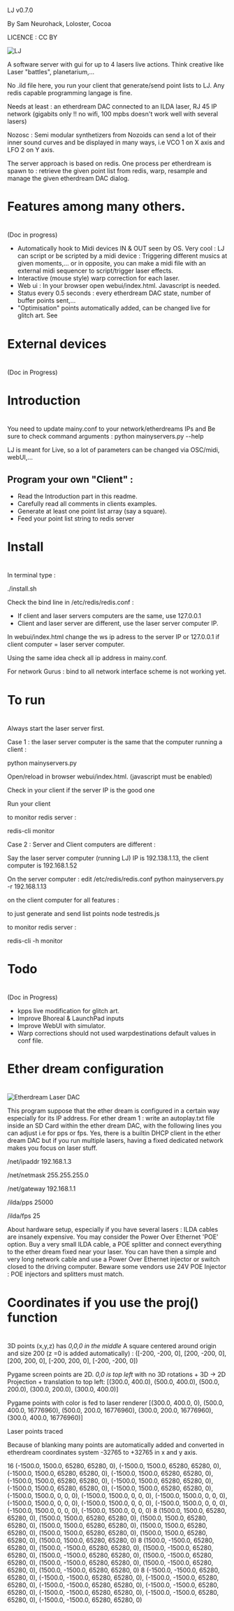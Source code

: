 LJ v0.7.0

By Sam Neurohack, Loloster, Cocoa

LICENCE : CC BY



![LJ](http://www.teamlaser.fr/thsf/images/fulls/THSF9-33.jpg)

A software server with gui for up to 4 lasers live actions. Think creative like Laser "battles", planetarium,... 

No .ild file here, you run your client that generate/send point lists to LJ. Any redis capable programming langage is fine.

Needs at least : an etherdream DAC connected to an ILDA laser, RJ 45 IP network (gigabits only !!  no wifi, 100 mpbs doesn't work well with several lasers)

Nozosc : Semi modular synthetizers from Nozoids can send a lot of their inner sound curves and be displayed in many ways, i.e VCO 1 on X axis and LFO 2 on Y axis.


The server approach is based on redis. One process per etherdream is spawn to : retrieve the given point list from redis, warp, resample and manage the given etherdream DAC dialog.


#
# Features among many others.
# 

(Doc in progress)

- Automatically hook to Midi devices IN & OUT seen by OS. Very cool : LJ can script or be scripted by a midi device : Triggering different musics at given moments,... or in opposite, you can make a midi file with an external midi sequencer to script/trigger laser effects.
- Interactive (mouse style) warp correction for each laser.
- Web ui : In your browser open webui/index.html. Javascript is needed.
- Status every 0.5 seconds : every etherdream DAC state, number of buffer points sent,...
- "Optimisation" points automatically added, can be changed live for glitch art. See 


#
# External devices 
#

(Doc in Progress)



#
# Introduction
#


You need to update mainy.conf to your network/etherdreams IPs and Be sure to check command arguments : python mainyservers.py --help

LJ is meant for Live, so a lot of parameters can be changed via OSC/midi, webUI,...


Program your own "Client" :
-------------------------

- Read the Introduction part in this readme.
- Carefully read all comments in clients examples.
- Generate at least one point list array (say a square). 
- Feed your point list string to redis server 



#
# Install 
#

In terminal type :

./install.sh

Check the bind line in /etc/redis/redis.conf :

- If client and laser servers computers are the same, use 127.0.0.1
- Client and laser server are different, use the laser server computer IP.

In webui/index.html change the ws ip adress to the server IP or 127.0.0.1 if client computer = laser server computer.

Using the same idea check all ip address in mainy.conf.

For network Gurus : bind to all network interface scheme is not working yet.



#
# To run
#

Always start the laser server first. 

Case 1 : the laser server computer is the same that the computer running a client :

python mainyservers.py

Open/reload in browser webui/index.html. (javascript must be enabled)

Check in your client if the server IP is the good one

Run your client

to monitor redis server :

redis-cli monitor


Case 2 : Server and Client computers are different :


Say the laser server computer (running LJ) IP is 192.138.1.13, the client computer is 192.168.1.52 

On the server computer :
edit /etc/redis/redis.conf
python mainyservers.py -r 192.168.1.13

on the client computer for all features :

to just generate and send list points
node testredis.js

to monitor redis server :


redis-cli -h  monitor



#
# Todo
#

(Doc in Progress)

- kpps live modification for glitch art.
- Improve Bhoreal & LaunchPad inputs 
- Improve WebUI with simulator.
- Warp corrections should not used warpdestinations default values in conf file.



# 
# Ether dream configuration
#

![Etherdream Laser DAC](https://www.ether-dream.com/ed2-external.jpg)

This program suppose that the ether dream is configured in a certain way especially for its IP address. For ether dream 1 : write an autoplay.txt file inside an SD Card within the ether dream DAC, with the following lines you can adjust i.e for pps or fps. Yes, there is a builtin DHCP client in the ether dream DAC but if you run multiple lasers, having a fixed dedicated network makes you focus on laser stuff.

/net/ipaddr 192.168.1.3

/net/netmask 255.255.255.0

/net/gateway 192.168.1.1

/ilda/pps 25000

/ilda/fps 25

About hardware setup, especially if you have several lasers : ILDA cables are insanely expensive. You may consider the Power Over Ethernet 'POE' option. Buy a very small ILDA cable, a POE splitter and connect everything to the ether dream fixed near your laser. You can have then a simple and very long network cable and use a Power Over Ethernet injector or switch closed to the driving computer. Beware some vendors use 24V POE Injector : POE injectors and splitters must match.


#
# Coordinates if you use the proj() function
#

3D points (x,y,z) has *0,0,0 in the middle* 
A square centered around origin and size 200 (z =0 is added automatically) :
([-200, -200, 0], [200, -200, 0], [200, 200, 0], [-200, 200, 0], [-200, -200, 0])

Pygame screen points are 2D. *0,0 is top left*
with no 3D rotations + 3D -> 2D Projection  + translation to top left:
[(300.0, 400.0), (500.0, 400.0), (500.0, 200.0), (300.0, 200.0), (300.0, 400.0)]


Pygame points with color is fed to laser renderer
[(300.0, 400.0, 0), (500.0, 400.0, 16776960), (500.0, 200.0, 16776960), (300.0, 200.0, 16776960), (300.0, 400.0, 16776960)]


Laser points traced

Because of blanking many points are automatically added and converted in etherdream coordinates system -32765 to +32765 in x and y axis.

16 (-1500.0, 1500.0, 65280, 65280, 0), (-1500.0, 1500.0, 65280, 65280, 0), (-1500.0, 1500.0, 65280, 65280, 0), (-1500.0, 1500.0, 65280, 65280, 0), (-1500.0, 1500.0, 65280, 65280, 0), (-1500.0, 1500.0, 65280, 65280, 0), (-1500.0, 1500.0, 65280, 65280, 0), (-1500.0, 1500.0, 65280, 65280, 0), (-1500.0, 1500.0, 0, 0, 0), (-1500.0, 1500.0, 0, 0, 0), (-1500.0, 1500.0, 0, 0, 0), (-1500.0, 1500.0, 0, 0, 0), (-1500.0, 1500.0, 0, 0, 0), (-1500.0, 1500.0, 0, 0, 0), (-1500.0, 1500.0, 0, 0, 0), (-1500.0, 1500.0, 0, 0, 0)
8 (1500.0, 1500.0, 65280, 65280, 0), (1500.0, 1500.0, 65280, 65280, 0), (1500.0, 1500.0, 65280, 65280, 0), (1500.0, 1500.0, 65280, 65280, 0), (1500.0, 1500.0, 65280, 65280, 0), (1500.0, 1500.0, 65280, 65280, 0), (1500.0, 1500.0, 65280, 65280, 0), (1500.0, 1500.0, 65280, 65280, 0)
8 (1500.0, -1500.0, 65280, 65280, 0), (1500.0, -1500.0, 65280, 65280, 0), (1500.0, -1500.0, 65280, 65280, 0), (1500.0, -1500.0, 65280, 65280, 0), (1500.0, -1500.0, 65280, 65280, 0), (1500.0, -1500.0, 65280, 65280, 0), (1500.0, -1500.0, 65280, 65280, 0), (1500.0, -1500.0, 65280, 65280, 0)
8 (-1500.0, -1500.0, 65280, 65280, 0), (-1500.0, -1500.0, 65280, 65280, 0), (-1500.0, -1500.0, 65280, 65280, 0), (-1500.0, -1500.0, 65280, 65280, 0), (-1500.0, -1500.0, 65280, 65280, 0), (-1500.0, -1500.0, 65280, 65280, 0), (-1500.0, -1500.0, 65280, 65280, 0), (-1500.0, -1500.0, 65280, 65280, 0)
